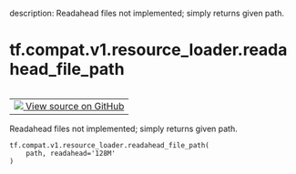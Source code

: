 description: Readahead files not implemented; simply returns given path.

<div itemscope itemtype="http://developers.google.com/ReferenceObject">
<meta itemprop="name" content="tf.compat.v1.resource_loader.readahead_file_path" />
<meta itemprop="path" content="Stable" />
</div>

# tf.compat.v1.resource_loader.readahead_file_path

<!-- Insert buttons and diff -->

<table class="tfo-notebook-buttons tfo-api nocontent" align="left">
<td>
  <a target="_blank" href="https://github.com/tensorflow/tensorflow/blob/r2.4/tensorflow/python/platform/resource_loader.py#L133-L136">
    <img src="https://www.tensorflow.org/images/GitHub-Mark-32px.png" />
    View source on GitHub
  </a>
</td>
</table>



Readahead files not implemented; simply returns given path.

<pre class="devsite-click-to-copy prettyprint lang-py tfo-signature-link">
<code>tf.compat.v1.resource_loader.readahead_file_path(
    path, readahead='128M'
)
</code></pre>



<!-- Placeholder for "Used in" -->
